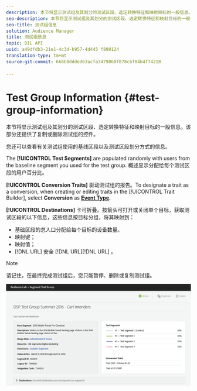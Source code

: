 ```yaml
---
description: 本节将显示测试组及其划分的测试区段、选定转换特征和映射目标的一般信息。该部分还提供了复制或删除测试组的控件。
seo-description: 本节将显示测试组及其划分的测试区段、选定转换特征和映射目标的一般信息。该部分还提供了复制或删除测试组的控件。
seo-title: 测试组信息
solution: Audience Manager
title: 测试组信息
topic: DIL API
uuid: a49dfdb3-21e1-4c3d-b957-4d445 f890124
translation-type: tm+mt
source-git-commit: 668b8ddded63acfa3479860f878cbf84b4f74218

---
```



# Test Group Information {#test-group-information}

本节将显示测试组及其划分的测试区段、选定转换特征和映射目标的一般信息。该部分还提供了复制或删除测试组的控件。

您还可以查看有关测试组使用的基线区段以及测试区段划分方式的信息。

The **[!UICONTROL Test Segments]** are populated randomly with users from the baseline segment you used for the test group. 概述显示分配给每个测试区段的用户百分比。

**[!UICONTROL Conversion Traits]** 驱动测试组的报告。To designate a trait as a conversion, when creating or editing traits in the [!UICONTROL Trait Builder], select **Conversion** as **[Event Type](../../features/traits/create-onboarded-rule-based-traits.md).**

**[!UICONTROL Destinations]** 卡可折叠。按箭头可打开或关闭单个目标，获取测试区段的以下信息，这些信息按目标分组，将其映射到：

* 基础区段的总人口分配给每个目标的设备数量。
* 映射键；
* 映射值；
* [!DNL URL] 安全 [!DNL URL][!DNL URL] 。

>[!NOTE]
>
>请记住，在最终完成测试组后，您只能暂停、删除或复制测试组。

![](assets/test-groups-information.PNG)